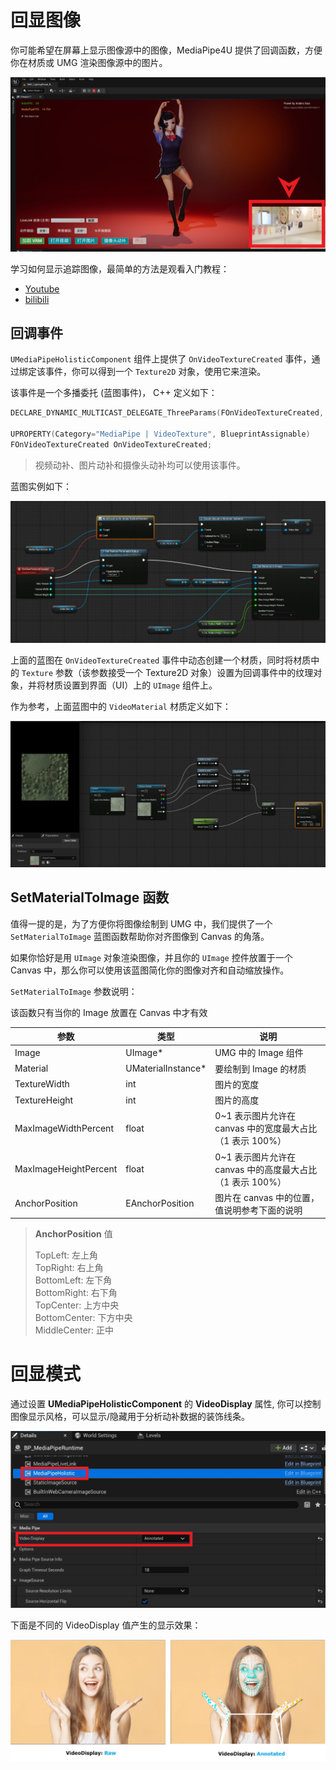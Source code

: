 
# 回显图像

你可能希望在屏幕上显示图像源中的图像，MediaPipe4U 提供了回调函数，方便你在材质或 UMG 渲染图像源中的图片。

![Texture Display](./images/texture_display/texture_callback.jpg "Texture Display")

学习如何显示追踪图像，最简单的方法是观看入门教程：

- [Youtube](https://youtu.be/_6OLqClX-Fw)   
- [bilibili](https://www.bilibili.com/video/BV1zs4y1978J)   

## 回调事件

`UMediaPipeHolisticComponent` 组件上提供了 `OnVideoTextureCreated` 事件，通过绑定该事件，你可以得到一个 `Texture2D` 对象，使用它来渲染。

该事件是一个多播委托 (蓝图事件)， C++ 定义如下：

```c++
DECLARE_DYNAMIC_MULTICAST_DELEGATE_ThreeParams(FOnVideoTextureCreated, UTexture2D*, NewTexture, int, TextureWidth, int, TextureHeight);

UPROPERTY(Category="MediaPipe | VideoTexture", BlueprintAssignable)
FOnVideoTextureCreated OnVideoTextureCreated;
```

> 视频动补、图片动补和摄像头动补均可以使用该事件。

蓝图实例如下：

![OnVideoTextureCreated](./images/texture_display/video_texture_created_event_blueprint.jpg "OnVideoTextureCreated")

上面的蓝图在 `OnVideoTextureCreated` 事件中动态创建一个材质，同时将材质中的 `Texture` 参数（该参数接受一个 Texture2D 对象）设置为回调事件中的纹理对象，并将材质设置到界面（UI）上的 `UImage` 组件上。


作为参考，上面蓝图中的 `VideoMaterial` 材质定义如下：

![VideoMaterial](./images/texture_display/material.jpg "VideoMaterial")

## SetMaterialToImage 函数

值得一提的是，为了方便你将图像绘制到 UMG 中，我们提供了一个 `SetMaterialToImage` 蓝图函数帮助你对齐图像到 Canvas 的角落。   

如果你恰好是用 `UImage` 对象渲染图像，并且你的 `UImage` 控件放置于一个 Canvas 中，那么你可以使用该蓝图简化你的图像对齐和自动缩放操作。

`SetMaterialToImage` 参数说明：

该函数只有当你的 Image 放置在 Canvas 中才有效

| 参数 | 类型 | 说明 |
|------|-----|------|
|Image| UImage* | UMG 中的 Image 组件 |
|Material| UMaterialInstance* | 要绘制到 Image 的材质  |
|TextureWidth| int | 图片的宽度  |
|TextureHeight| int | 图片的高度  |
|MaxImageWidthPercent| float | 0~1 表示图片允许在 canvas 中的宽度最大占比（1 表示 100%）  |
|MaxImageHeightPercent| float | 0~1 表示图片允许在 canvas 中的高度最大占比（1 表示 100%）  |
|AnchorPosition| EAnchorPosition | 图片在 canvas 中的位置， 值说明参考下面的说明 |
   


>**AnchorPosition** 值
>
>TopLeft: 左上角    
>TopRight: 右上角   
>BottomLeft: 左下角   
>BottomRight: 右下角   
>TopCenter: 上方中央   
>BottomCenter: 下方中央   
>MiddleCenter: 正中

# 回显模式

通过设置 **UMediaPipeHolisticComponent** 的 **VideoDisplay** 属性, 你可以控制图像显示风格，可以显示/隐藏用于分析动补数据的装饰线条。   


[![DisplayMode](./images/texture_display/video_display_mode_component.jpg "DisplayMode")](images/texture_display/video_display_mode_component.jpg)

下面是不同的 VideoDisplay 值产生的显示效果：


[![DisplayMode](./images/texture_display/video_display_mode.jpg "DisplayMode")](images/texture_display/video_display_mode.jpg)